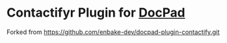 # Contactifyr Plugin for [DocPad](http://docpad.org)

Forked from https://github.com/enbake-dev/docpad-plugin-contactify.git